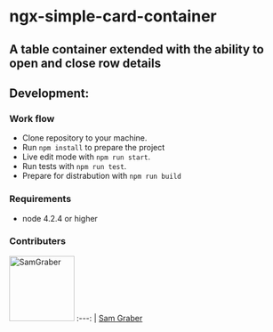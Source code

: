 # ngx-simple-card-container
## A table container extended with the ability to open and close row details

## Development:

### Work flow

* Clone repository to your machine.
* Run `npm install` to prepare the  project
* Live edit mode with `npm run start`.
* Run tests with `npm run test`.
* Prepare for distrabution with `npm run build`

### Requirements

* node 4.2.4 or higher

### Contributers

[<img alt="SamGraber" src="https://avatars.githubusercontent.com/u/6878589?v=3" width="117">](https://github.com/SamGraber)
:---: |
[Sam Graber](https://github.com/SamGraber)
